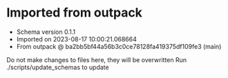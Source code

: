 # Imported from outpack

* Schema version 0.1.1
* Imported on 2023-08-17 10:00:21.068664
* From outpack @ ba2bb5bf44a56b3c0ce78128fa419375df109fe3 (main)

Do not make changes to files here, they will be overwritten
Run ./scripts/update_schemas to update
